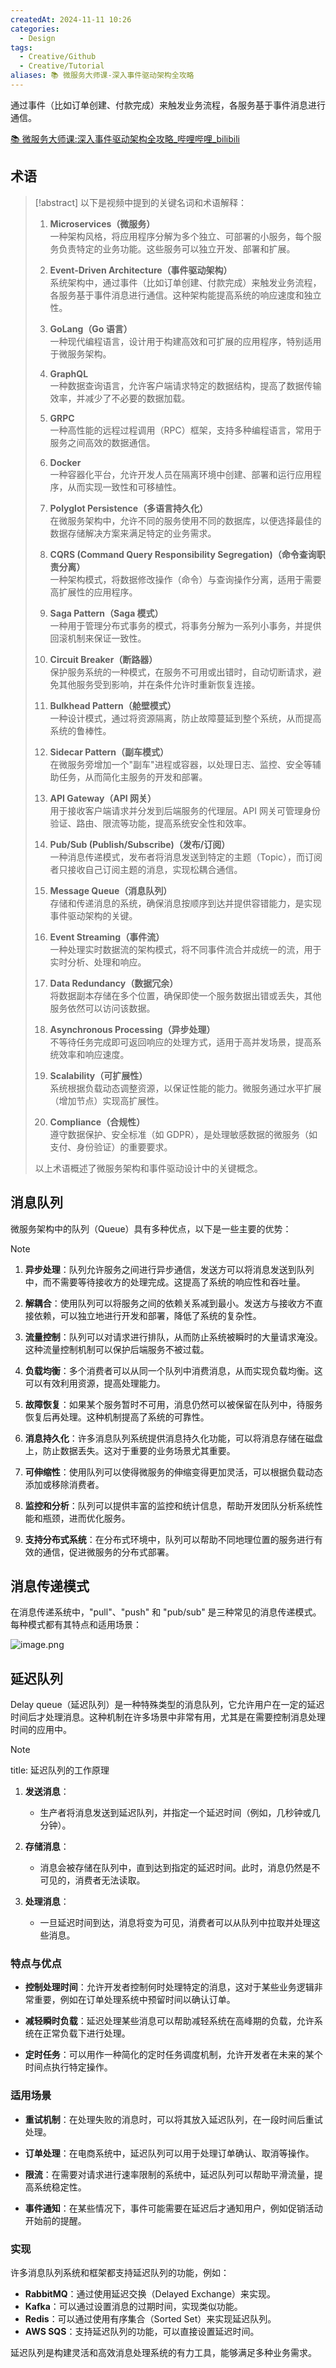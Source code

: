 ```yaml
---
createdAt: 2024-11-11 10:26
categories:
  - Design
tags:
  - Creative/Github
  - Creative/Tutorial
aliases: 📚 微服务大师课-深入事件驱动架构全攻略
---
```


通过事件（比如订单创建、付款完成）来触发业务流程，各服务基于事件消息进行通信。

<!--more-->

[📚 微服务大师课:深入事件驱动架构全攻略_哔哩哔哩_bilibili](https://www.bilibili.com/video/BV1nEmkYmEVc/)

## 术语

> [!abstract]
> 以下是视频中提到的关键名词和术语解释：
>
> 1. **Microservices（微服务）**\
>    一种架构风格，将应用程序分解为多个独立、可部署的小服务，每个服务负责特定的业务功能。这些服务可以独立开发、部署和扩展。
>
> 2. **Event-Driven Architecture（事件驱动架构）**\
>    系统架构中，通过事件（比如订单创建、付款完成）来触发业务流程，各服务基于事件消息进行通信。这种架构能提高系统的响应速度和独立性。
>
> 3. **GoLang（Go 语言）**\
>    一种现代编程语言，设计用于构建高效和可扩展的应用程序，特别适用于微服务架构。
>
> 4. **GraphQL**\
>    一种数据查询语言，允许客户端请求特定的数据结构，提高了数据传输效率，并减少了不必要的数据加载。
>
> 5. **GRPC**\
>    一种高性能的远程过程调用（RPC）框架，支持多种编程语言，常用于服务之间高效的数据通信。
>
> 6. **Docker**\
>    一种容器化平台，允许开发人员在隔离环境中创建、部署和运行应用程序，从而实现一致性和可移植性。
>
> 7. **Polyglot Persistence（多语言持久化）**\
>    在微服务架构中，允许不同的服务使用不同的数据库，以便选择最佳的数据存储解决方案来满足特定的业务需求。
>
> 8. **CQRS (Command Query Responsibility Segregation)（命令查询职责分离）**\
>    一种架构模式，将数据修改操作（命令）与查询操作分离，适用于需要高扩展性的应用程序。
>
> 9. **Saga Pattern（Saga 模式）**\
>    一种用于管理分布式事务的模式，将事务分解为一系列小事务，并提供回滚机制来保证一致性。
>
> 10. **Circuit Breaker（断路器）**\
>     保护服务系统的一种模式，在服务不可用或出错时，自动切断请求，避免其他服务受到影响，并在条件允许时重新恢复连接。
>
> 11. **Bulkhead Pattern（舱壁模式）**\
>     一种设计模式，通过将资源隔离，防止故障蔓延到整个系统，从而提高系统的鲁棒性。
>
> 12. **Sidecar Pattern（副车模式）**\
>     在微服务旁增加一个"副车"进程或容器，以处理日志、监控、安全等辅助任务，从而简化主服务的开发和部署。
>
> 13. **API Gateway（API 网关）**\
>     用于接收客户端请求并分发到后端服务的代理层。API 网关可管理身份验证、路由、限流等功能，提高系统安全性和效率。
>
> 14. **Pub/Sub (Publish/Subscribe)（发布/订阅）**\
>     一种消息传递模式，发布者将消息发送到特定的主题（Topic），而订阅者只接收自己订阅主题的消息，实现松耦合通信。
>
> 15. **Message Queue（消息队列）**\
>     存储和传递消息的系统，确保消息按顺序到达并提供容错能力，是实现事件驱动架构的关键。
>
> 16. **Event Streaming（事件流）**\
>     一种处理实时数据流的架构模式，将不同事件流合并成统一的流，用于实时分析、处理和响应。
>
> 17. **Data Redundancy（数据冗余）**\
>     将数据副本存储在多个位置，确保即使一个服务数据出错或丢失，其他服务依然可以访问该数据。
>
> 18. **Asynchronous Processing（异步处理）**\
>     不等待任务完成即可返回响应的处理方式，适用于高并发场景，提高系统效率和响应速度。
>
> 19. **Scalability（可扩展性）**\
>     系统根据负载动态调整资源，以保证性能的能力。微服务通过水平扩展（增加节点）实现高扩展性。
>
> 20. **Compliance（合规性）**\
>     遵守数据保护、安全标准（如 GDPR），是处理敏感数据的微服务（如支付、身份验证）的重要要求。
>
> 以上术语概述了微服务架构和事件驱动设计中的关键概念。



## 消息队列

微服务架构中的队列（Queue）具有多种优点，以下是一些主要的优势：


> [!NOTE]
> 1. **异步处理**：队列允许服务之间进行异步通信，发送方可以将消息发送到队列中，而不需要等待接收方的处理完成。这提高了系统的响应性和吞吐量。
> 
> 2. **解耦合**：使用队列可以将服务之间的依赖关系减到最小。发送方与接收方不直接依赖，可以独立地进行开发和部署，降低了系统的复杂性。
> 
> 3. **流量控制**：队列可以对请求进行排队，从而防止系统被瞬时的大量请求淹没。这种流量控制机制可以保护后端服务不被过载。
> 
> 4. **负载均衡**：多个消费者可以从同一个队列中消费消息，从而实现负载均衡。这可以有效利用资源，提高处理能力。
> 
> 5. **故障恢复**：如果某个服务暂时不可用，消息仍然可以被保留在队列中，待服务恢复后再处理。这种机制提高了系统的可靠性。
> 
> 6. **消息持久化**：许多消息队列系统提供消息持久化功能，可以将消息存储在磁盘上，防止数据丢失。这对于重要的业务场景尤其重要。
> 
> 7. **可伸缩性**：使用队列可以使得微服务的伸缩变得更加灵活，可以根据负载动态添加或移除消费者。
> 
> 8. **监控和分析**：队列可以提供丰富的监控和统计信息，帮助开发团队分析系统性能和瓶颈，进而优化服务。
> 
> 9. **支持分布式系统**：在分布式环境中，队列可以帮助不同地理位置的服务进行有效的通信，促进微服务的分布式部署。


## 消息传递模式

在消息传递系统中，"pull"、"push" 和 "pub/sub" 是三种常见的消息传递模式。每种模式都有其特点和适用场景：


![image.png](https://cdn.jsdelivr.net/gh/duanbiao2000/BlogGallery@main/picture/202411111623265.png)

## 延迟队列

Delay queue（延迟队列）是一种特殊类型的消息队列，它允许用户在一定的延迟时间后才处理消息。这种机制在许多场景中非常有用，尤其是在需要控制消息处理时间的应用中。


> [!NOTE]
> title: 延迟队列的工作原理
> 
> 1. **发送消息**：
>    - 生产者将消息发送到延迟队列，并指定一个延迟时间（例如，几秒钟或几分钟）。
> 
> 2. **存储消息**：
>    - 消息会被存储在队列中，直到达到指定的延迟时间。此时，消息仍然是不可见的，消费者无法读取。
> 
> 3. **处理消息**：
>    - 一旦延迟时间到达，消息将变为可见，消费者可以从队列中拉取并处理这些消息。
> 
> ### 特点与优点
> 
> - **控制处理时间**：允许开发者控制何时处理特定的消息，这对于某些业务逻辑非常重要，例如在订单处理系统中预留时间以确认订单。
>   
> - **减轻瞬时负载**：延迟处理某些消息可以帮助减轻系统在高峰期的负载，允许系统在正常负载下进行处理。
> 
> - **定时任务**：可以用作一种简化的定时任务调度机制，允许开发者在未来的某个时间点执行特定操作。
> 
> ### 适用场景
> 
> - **重试机制**：在处理失败的消息时，可以将其放入延迟队列，在一段时间后重试处理。
> 
> - **订单处理**：在电商系统中，延迟队列可以用于处理订单确认、取消等操作。
> 
> - **限流**：在需要对请求进行速率限制的系统中，延迟队列可以帮助平滑流量，提高系统稳定性。
> 
> - **事件通知**：在某些情况下，事件可能需要在延迟后才通知用户，例如促销活动开始前的提醒。
> 
> ### 实现
> 
> 许多消息队列系统和框架都支持延迟队列的功能，例如：
> 
> - **RabbitMQ**：通过使用延迟交换（Delayed Exchange）来实现。
> - **Kafka**：可以通过设置消息的过期时间，实现类似功能。
> - **Redis**：可以通过使用有序集合（Sorted Set）来实现延迟队列。
> - **AWS SQS**：支持延迟队列的功能，可以直接设置延迟时间。
> 
> 延迟队列是构建灵活和高效消息处理系统的有力工具，能够满足多种业务需求。

